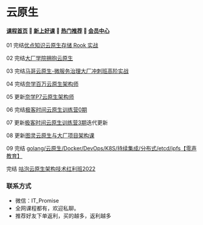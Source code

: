 # 云原生

#### [**课程首页**](../index.md) 💖 [**新上好课**](./xshk.md) 💖 [**热门推荐**](./rmtj.md) 💖 [**会员中心**](./vip.md)

01 完结[优点知识云原生存储 Rook 实战](https://youdianzhishi.com/web/course/1025)

02 完结[大厂学院拥抱云原生](https://www.itdachang.com/)

03 完结[马哥云原生-微服务治理大厂冲刺班高阶实战](https://ke.qq.com/course/340397)

04 完结[奈学百万云原生架构师](https://e.naixuejiaoyu.com/detail/term_609691fa9b4e8_1X035N/25)

05 更新[奈学P7云原生架构师](https://e.naixuejiaoyu.com/detail/term_611f52682bd79_hgSAil/25)

06 完结[极客时间云原生训练营0期](https://u.geekbang.org/subject/cloudnative)

07 更新[极客时间云原生训练营3期](https://u.geekbang.org/subject/cloudnative)迭代更新

08 更新[图灵云原生与大厂项目架构课](https://ke.qq.com/course/3855334)

09 完结 [golang/云原生/Docker/DevOps/K8S/持续集成/分布式/etcd/ipfs【零声教育】](https://ke.qq.com/course/3384068)

完结 [咕泡云原生架构技术红利班2022](https://ke.gupaoedu.cn/course/vip/1240)



### 联系方式

-  微信：IT_Promise
-  全网课程都有，欢迎私聊。
-  推荐好友下单返利，买的越多，返利越多